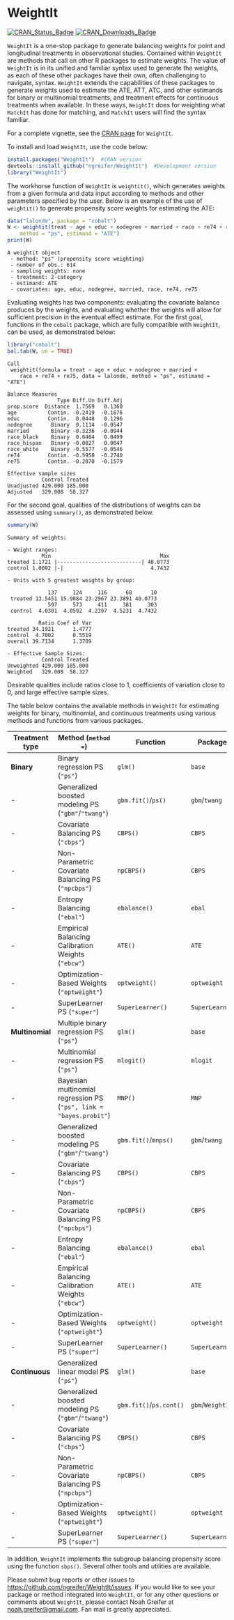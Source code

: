 
<!-- README.md is generated from README.Rmd. Please edit that file -->

# WeightIt

[![CRAN\_Status\_Badge](http://r-pkg.org/badges/version-last-release/WeightIt?color=0047ab)](https://cran.r-project.org/package=WeightIt)
[![CRAN\_Downloads\_Badge](http://cranlogs.r-pkg.org/badges/WeightIt?color=0047ab)](https://cran.r-project.org/package=WeightIt)

`WeightIt` is a one-stop package to generate balancing weights for point
and longitudinal treatments in observational studies. Contained within
`WeightIt` are methods that call on other R packages to estimate
weights. The value of `WeightIt` is in its unified and familiar syntax
used to generate the weights, as each of these other packages have their
own, often challenging to navigate, syntax. `WeightIt` extends the
capabilities of these packages to generate weights used to estimate the
ATE, ATT, ATC, and other estimands for binary or multinomial treatments,
and treatment effects for continuous treatments when available. In these
ways, `WeightIt` does for weighting what `MatchIt` has done for
matching, and `MatchIt` users will find the syntax familiar.

For a complete vignette, see the [CRAN
page](https://CRAN.R-project.org/package=WeightIt) for `WeightIt`.

To install and load `WeightIt`, use the code below:

``` r
install.packages("WeightIt")  #CRAN version
devtools::install_github("ngreifer/WeightIt")  #Development version
library("WeightIt")
```

The workhorse function of `WeightIt` is `weightit()`, which generates
weights from a given formula and data input according to methods and
other parameters specified by the user. Below is an example of the use
of `weightit()` to generate propensity score weights for estimating the
ATE:

``` r
data("lalonde", package = "cobalt")
W <- weightit(treat ~ age + educ + nodegree + married + race + re74 + re75, data = lalonde, 
    method = "ps", estimand = "ATE")
print(W)
```

    A weightit object
     - method: "ps" (propensity score weighting)
     - number of obs.: 614
     - sampling weights: none
     - treatment: 2-category
     - estimand: ATE
     - covariates: age, educ, nodegree, married, race, re74, re75

Evaluating weights has two components: evaluating the covariate balance
produces by the weights, and evaluating whether the weights will allow
for sufficient precision in the eventual effect estimate. For the first
goal, functions in the `cobalt` package, which are fully compatible with
`WeightIt`, can be used, as demonstrated below:

``` r
library("cobalt")
bal.tab(W, un = TRUE)
```

    Call
     weightit(formula = treat ~ age + educ + nodegree + married + 
        race + re74 + re75, data = lalonde, method = "ps", estimand = "ATE")
    
    Balance Measures
                    Type Diff.Un Diff.Adj
    prop.score  Distance  1.7569   0.1360
    age          Contin. -0.2419  -0.1676
    educ         Contin.  0.0448   0.1296
    nodegree      Binary  0.1114  -0.0547
    married       Binary -0.3236  -0.0944
    race_black    Binary  0.6404   0.0499
    race_hispan   Binary -0.0827   0.0047
    race_white    Binary -0.5577  -0.0546
    re74         Contin. -0.5958  -0.2740
    re75         Contin. -0.2870  -0.1579
    
    Effective sample sizes
               Control Treated
    Unadjusted 429.000 185.000
    Adjusted   329.008  58.327

For the second goal, qualities of the distributions of weights can be
assessed using `summary()`, as demonstrated below.

``` r
summary(W)
```

    Summary of weights:
    
    - Weight ranges:
               Min                                   Max
    treated 1.1721 |---------------------------| 40.0773
    control 1.0092 |-|                            4.7432
    
    - Units with 5 greatest weights by group:
                                                    
                 137     124     116      68      10
     treated 13.5451 15.9884 23.2967 23.3891 40.0773
                 597     573     411     381     303
     control  4.0301  4.0592  4.2397  4.5231  4.7432
    
              Ratio Coef of Var
    treated 34.1921      1.4777
    control  4.7002      0.5519
    overall 39.7134      1.3709
    
    - Effective Sample Sizes:
               Control Treated
    Unweighted 429.000 185.000
    Weighted   329.008  58.327

Desirable qualities include ratios close to 1, coefficients of variation
close to 0, and large effective sample sizes.

The table below contains the available methods in `WeightIt` for
estimating weights for binary, multinomial, and continuous treatments
using various methods and functions from various
packages.

| Treatment type  | Method (`method =`)                                                | Function                | Package          |
| --------------- | ------------------------------------------------------------------ | ----------------------- | ---------------- |
| **Binary**      | Binary regression PS (`"ps"`)                                      | `glm()`                 | `base`           |
| \-              | Generalized boosted modeling PS (`"gbm"`/`"twang"`)                | `gbm.fit()`/`ps()`      | `gbm`/`twang`    |
| \-              | Covariate Balancing PS (`"cbps"`)                                  | `CBPS()`                | `CBPS`           |
| \-              | Non-Parametric Covariate Balancing PS (`"npcbps"`)                 | `npCBPS()`              | `CBPS`           |
| \-              | Entropy Balancing (`"ebal"`)                                       | `ebalance()`            | `ebal`           |
| \-              | Empirical Balancing Calibration Weights (`"ebcw"`)                 | `ATE()`                 | `ATE`            |
| \-              | Optimization-Based Weights (`"optweight"`)                         | `optweight()`           | `optweight`      |
| \-              | SuperLearner PS (`"super"`)                                        | `SuperLearner()`        | `SuperLearner`   |
| **Multinomial** | Multiple binary regression PS (`"ps"`)                             | `glm()`                 | `base`           |
| \-              | Multinomial regression PS (`"ps"`)                                 | `mlogit()`              | `mlogit`         |
| \-              | Bayesian multinomial regression PS (`"ps", link = "bayes.probit"`) | `MNP()`                 | `MNP`            |
| \-              | Generalized boosted modeling PS (`"gbm"`/`"twang"`)                | `gbm.fit()`/`mnps()`    | `gbm`/`twang`    |
| \-              | Covariate Balancing PS (`"cbps"`)                                  | `CBPS()`                | `CBPS`           |
| \-              | Non-Parametric Covariate Balancing PS (`"npcbps"`)                 | `npCBPS()`              | `CBPS`           |
| \-              | Entropy Balancing (`"ebal"`)                                       | `ebalance()`            | `ebal`           |
| \-              | Empirical Balancing Calibration Weights (`"ebcw"`)                 | `ATE()`                 | `ATE`            |
| \-              | Optimization-Based Weights (`"optweight"`)                         | `optweight()`           | `optweight`      |
| \-              | SuperLearner PS (`"super"`)                                        | `SuperLearner()`        | `SuperLearner`   |
| **Continuous**  | Generalized linear model PS (`"ps"`)                               | `glm()`                 | `base`           |
| \-              | Generalized boosted modeling PS (`"gbm"`/`"twang"`)                | `gbm.fit()`/`ps.cont()` | `gbm`/`WeightIt` |
| \-              | Covariate Balancing PS (`"cbps"`)                                  | `CBPS()`                | `CBPS`           |
| \-              | Non-Parametric Covariate Balancing PS (`"npcbps"`)                 | `npCBPS()`              | `CBPS`           |
| \-              | Optimization-Based Weights (`"optweight"`)                         | `optweight()`           | `optweight`      |
| \-              | SuperLearner PS (`"super"`)                                        | `SuperLearner()`        | `SuperLearner`   |

In addition, `WeightIt` implements the subgroup balancing propensity
score using the function `sbps()`. Several other tools and utilities are
available.

Please submit bug reports or other issues to
<https://github.com/ngreifer/WeightIt/issues>. If you would like to see
your package or method integrated into `WeightIt`, or for any other
questions or comments about `WeightIt`, please contact Noah Greifer at
<noah.greifer@gmail.com>. Fan mail is greatly appreciated.
